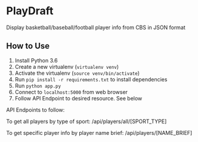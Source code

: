 # PlayDraft

Display basketball/baseball/football player info from CBS in JSON format

## How to Use
1. Install Python 3.6
2. Create a new virtualenv (```virtualenv venv```)
3. Activate the virtualenv (```source venv/bin/activate```)
4. Run ```pip install -r requirements.txt``` to install dependencies
5. Run ```python app.py```
6. Connect to ```localhost:5000``` from web browser
7. Follow API Endpoint to desired resource. See below

API Endpoints to follow:

To get all players by type of sport: /api/players/all/[SPORT_TYPE]

To get specific player info by player name brief: /api/players/[NAME_BRIEF]

